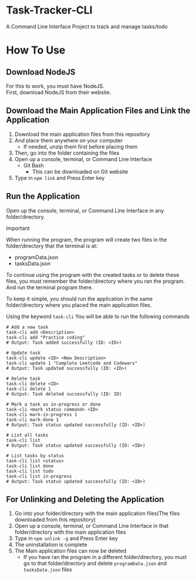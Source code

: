 # Task-Tracker-CLI

A Command Line Interface Project to track and manage tasks/todo

# How To Use

## Download NodeJS

For this to work, you must have NodeJS.  
First, download NodeJS from their website.

## Download the Main Application Files and Link the Application

1. Download the main application files from this repository
2. And place them anywhere on your computer
   - If needed, unzip them first before placing them
3. Then, go into the folder containing the files
4. Open up a console, terminal, or Command Line Interface
   - Git Bash
     - This can be downloaded on Git website
5. Type in `npm link` and Press Enter key

## Run the Application

Open up the console, terminal, or Command Line Interface in any folder/directory.

> [!IMPORTANT]
> When running the program, the program will create two files in the folder/directory that the terminal is at:
>
> - programData.json
> - tasksData.json
>
> To continue using the program with the created tasks or to delete these files, you must remember the folder/directory where you ran the program. And run the terminal program there.
>
> To keep it simple, you should run the application in the same folder/directory where you placed the main application files.

Using the keyword
`task-cli`
You will be able to run the following commands

```
# Add a new task
task-cli add <Description>
task-cli add "Practice coding"
# Output: Task added successfully (ID: <ID>)

# Update task
task-cli update <ID> <New Description>
task-cli update 1 "Complete Leetcode and Codewars"
# Output: Task updated successfully (ID: <ID>)

# Delete task
task-cli delete <ID>
task-cli delete 1
# Output: Task deleted successfully (ID: ID)

# Mark a task as in-progress or done
task-cli <mark status command> <ID>
task-cli mark-in-progress 1
task-cli mark-done 1
# Output: Task status updated successfully (ID: <ID>)

# List all tasks
task-cli list
# Output: Task status updated successfully (ID: <ID>)

# List tasks by status
task-cli list <status>
task-cli list done
task-cli list todo
task-cli list in-progress
# Output: Task status updated successfully (ID: <ID>)
```

## For Unlinking and Deleting the Application

1. Go into your folder/directory with the main application files(The files downloaded from this repository)
2. Open up a console, terminal, or Command Line Interface in that folder/directory with the main application files
3. Type in `npm unlink -g` and Press Enter key
4. The uninstallation is complete
5. The Main application files can now be deleted
   - If you have ran the program in a different folder/directory, you must go to that folder/directory and delete `programData.json` and `tasksData.json` files
